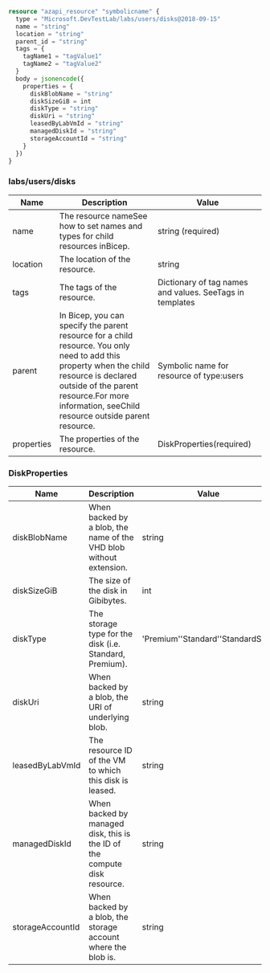 ```terraform
resource "azapi_resource" "symbolicname" {
  type = "Microsoft.DevTestLab/labs/users/disks@2018-09-15"
  name = "string"
  location = "string"
  parent_id = "string"
  tags = {
    tagName1 = "tagValue1"
    tagName2 = "tagValue2"
  }
  body = jsonencode({
    properties = {
      diskBlobName = "string"
      diskSizeGiB = int
      diskType = "string"
      diskUri = "string"
      leasedByLabVmId = "string"
      managedDiskId = "string"
      storageAccountId = "string"
    }
  })
}

```

### labs/users/disks

| Name | Description | Value |
|-|-|-|
| name | The resource nameSee how to set names and types for child resources inBicep. | string (required) |
| location | The location of the resource. | string |
| tags | The tags of the resource. | Dictionary of tag names and values. SeeTags in templates |
| parent | In Bicep, you can specify the parent resource for a child resource. You only need to add this property when the child resource is declared outside of the parent resource.For more information, seeChild resource outside parent resource. | Symbolic name for resource of type:users |
| properties | The properties of the resource. | DiskProperties(required) |


### DiskProperties

| Name | Description | Value |
|-|-|-|
| diskBlobName | When backed by a blob, the name of the VHD blob without extension. | string |
| diskSizeGiB | The size of the disk in Gibibytes. | int |
| diskType | The storage type for the disk (i.e. Standard, Premium). | 'Premium''Standard''StandardSSD' |
| diskUri | When backed by a blob, the URI of underlying blob. | string |
| leasedByLabVmId | The resource ID of the VM to which this disk is leased. | string |
| managedDiskId | When backed by managed disk, this is the ID of the compute disk resource. | string |
| storageAccountId | When backed by a blob, the storage account where the blob is. | string |


